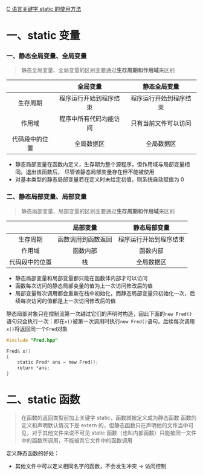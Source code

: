 [C 语言关键字 static 的使用方法](https://mp.weixin.qq.com/s/_-WX6hAVh9N-8924mGDXZw)

# 一、static 变量

### 一、静态全局变量、全局变量

> 静态全局变量、全局变量的区别主要通过**生存周期和作用域**来区别

|                |        全局变量        |      静态全局变量      |
| :------------: | :--------------------: | :--------------------: |
|    生存周期    | 程序运行开始到程序结束 | 程序运行开始到程序结束 |
|     作用域     | 程序中所有代码均能访问 |  只有当前文件可以访问  |
| 代码段中的位置 |       全局数据区       |       全局数据区       |

- 静态局部变量在函数内定义，生存期为整个源程序，但作用域与局部变量相同。退出该函数后， 尽管该静态局部变量存在但不能被使用
- 对基本类型的静态局部变量若在定义时未给定初值，则系统自动赋值为 0

### 二、静态局部变量、局部变量

> 静态局部变量、局部变量的区别主要通过**生存周期和作用域**来区别

|                |      局部变量      |      静态局部变量      |
| :------------: | :----------------: | :--------------------: |
|    生存周期    | 函数调用到函数返回 | 程序运行开始到程序结束 |
|     作用域     |      函数内部      |        函数内部        |
| 代码段中的位置 |         栈         |       全局数据区       |

- 静态局部变量和局部变量都只能在函数体内部才可以访问
- 函数每次访问的静态局部变量的值为上一次访问修改后的值
- 局部变量每次调用都会重新在栈中初始化，而静态局部变量只初始化一次，后续每次访问的值都是上一次访问修改后的值

静态局部对象只在控制流第一次越过它们的声明时构造，因此下面的`new Fred()`语句只会执行一次：即在`x()`被第一次调用时执行`new Fred()`语句。后续每次调用`x()`将返回同一个`Fred`对象

```cpp
#include "Fred.hpp"

Fred& x()
{
	static Fred* ans = new Fred();
	return *ans;
}
```

# 二、static 函数

> 在函数的返回类型前加上关键字 static，函数就被定义成为静态函数
> 函数的定义和声明默认情况下是 extern 的，但静态函数只在声明他的文件当中可见，对于其他文件来说不可见
> static 函数（也叫内部函数）只能被同一文件中的函数所调用，不能被其它文件中的函数调用

定义静态函数的好处：

- 其他文件中可以定义相同名字的函数，不会发生冲突 -> 访问控制
